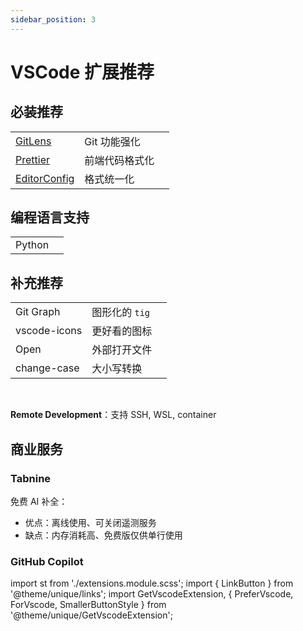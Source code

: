 ```yaml
---
sidebar_position: 3
---
```


# VSCode 扩展推荐

 <div className={st.root}><div className='no-table-header no-table-border'>
 <PreferVscode vscode oss vscodium>
 <SmallerButtonStyle>

## 必装推荐

|                              |                |                                                 |
| ---------------------------- | -------------- | ----------------------------------------------- |
| [GitLens][gitlens]           | Git 功能强化   | <GetVscodeExtension id="eamodio.gitlens" />           |
| [Prettier][prettier]         | 前端代码格式化 | <GetVscodeExtension id="esbenp.prettier-vscode" />    |
| [EditorConfig][editorconfig] | 格式统一化     | <GetVscodeExtension id="EditorConfig.EditorConfig" /> |

[gitlens]: https://www.gitkraken.com/gitlens/features
[prettier]: https://prettier.io/
[editorconfig]: https://editorconfig.org/

## 编程语言支持

|        |                                        |
| ------ | -------------------------------------- |
| Python | <GetVscodeExtension id="ms-python.python" /> |

## 补充推荐

|              |                |                                                      |
| ------------ | -------------- | ---------------------------------------------------- |
| Git Graph    | 图形化的 `tig` | <GetVscodeExtension id="mhutchie.git-graph" />             |
| vscode-icons | 更好看的图标   | <GetVscodeExtension id="vscode-icons-team.vscode-icons" /> |
| Open         | 外部打开文件   | <GetVscodeExtension id="sandcastle.vscode-open" />         |
| change-case  | 大小写转换     | <GetVscodeExtension id="wmaurer.change-case" />            |

</SmallerButtonStyle>

<br/>

 <ForVscode>

**Remote Development**：支持 SSH, WSL, container

<p><GetVscodeExtension id="ms-vscode-remote.vscode-remote-extensionpack" msOnly /></p>

</ForVscode>

<!-- vscode-icons 安装后，右下角 Active 按钮激活 -->

## 商业服务

<h3>Tabnine</h3>

免费 AI 补全：

- 优点：离线使用、可关闭遥测服务
- 缺点：内存消耗高、免费版仅供单行使用

<p><GetVscodeExtension id="tabnine.tabnine-vscode" /></p>

 <ForVscode>

<h3>GitHub Copilot</h3>

<p><GetVscodeExtension id="GitHub.copilot" /></p>

</ForVscode>

</PreferVscode>

</div></div>

import st from './extensions.module.scss';
import { LinkButton } from '@theme/unique/links';
import GetVscodeExtension, { PreferVscode, ForVscode, SmallerButtonStyle } from '@theme/unique/GetVscodeExtension';
